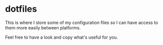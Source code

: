 # dotfiles

This is where I store some of my configuration files so I can have access to them more easily between platforms.

Feel free to have a look and copy what's useful for you.
